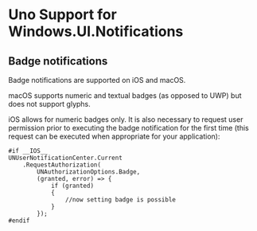 # Uno Support for Windows.UI.Notifications

## Badge notifications

Badge notifications are supported on iOS and macOS.

macOS supports numeric and textual badges (as opposed to UWP) but does not support glyphs.

iOS allows for numeric badges only. It is also necessary to request user permission prior to executing the badge notification for the first time (this request can be executed when appropriate for your application):

```
#if __IOS__
UNUserNotificationCenter.Current
    .RequestAuthorization(
        UNAuthorizationOptions.Badge,
        (granted, error) => {
            if (granted)
            {
                //now setting badge is possible
            }
        });
#endif
```
